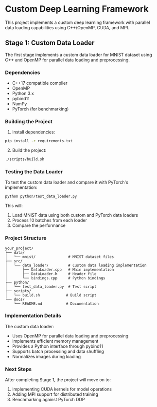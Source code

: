 # Custom Deep Learning Framework

This project implements a custom deep learning framework with parallel data loading capabilities using C++/OpenMP, CUDA, and MPI.

## Stage 1: Custom Data Loader

The first stage implements a custom data loader for MNIST dataset using C++ and OpenMP for parallel data loading and preprocessing.

### Dependencies

- C++17 compatible compiler
- OpenMP
- Python 3.x
- pybind11
- NumPy
- PyTorch (for benchmarking)

### Building the Project

1. Install dependencies:
```bash
pip install -r requirements.txt
```

2. Build the project:
```bash
./scripts/build.sh
```

### Testing the Data Loader

To test the custom data loader and compare it with PyTorch's implementation:

```bash
python python/test_data_loader.py
```

This will:
1. Load MNIST data using both custom and PyTorch data loaders
2. Process 10 batches from each loader
3. Compare the performance

### Project Structure

```
your_project/
├── data/
│   └── mnist/               # MNIST dataset files
├── src/
│   └── data_loader/         # Custom data loading implementation
│       ├── DataLoader.cpp   # Main implementation
│       ├── DataLoader.h     # Header file
│       └── bindings.cpp     # Python bindings
├── python/
│   └── test_data_loader.py  # Test script
├── scripts/
│   └── build.sh            # Build script
└── docs/
    └── README.md           # Documentation
```

### Implementation Details

The custom data loader:
- Uses OpenMP for parallel data loading and preprocessing
- Implements efficient memory management
- Provides a Python interface through pybind11
- Supports batch processing and data shuffling
- Normalizes images during loading

### Next Steps

After completing Stage 1, the project will move on to:
1. Implementing CUDA kernels for model operations
2. Adding MPI support for distributed training
3. Benchmarking against PyTorch DDP 